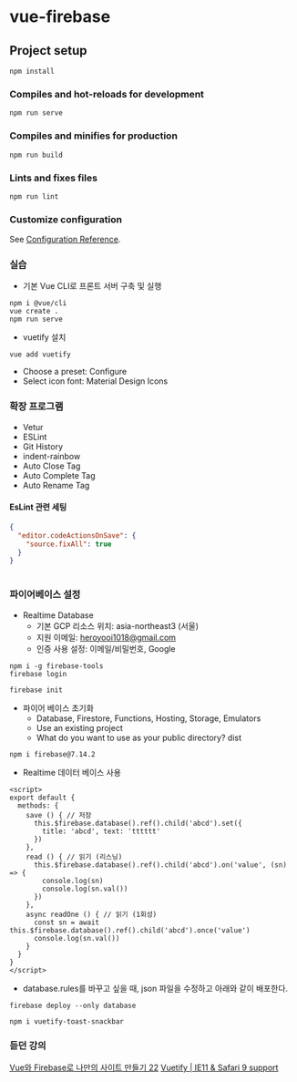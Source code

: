 # vue-firebase

## Project setup
```
npm install
```

### Compiles and hot-reloads for development
```
npm run serve
```

### Compiles and minifies for production
```
npm run build
```

### Lints and fixes files
```
npm run lint
```

### Customize configuration
See [Configuration Reference](https://cli.vuejs.org/config/).

### 실습
- 기본 Vue CLI로 프론트 서버 구축 및 실행
```command
npm i @vue/cli
vue create .
npm run serve
```
- vuetify 설치
```command
vue add vuetify
```
- Choose a preset: Configure
- Select icon font: Material Design Icons 

### 확장 프로그램
- Vetur
- ESLint
- Git History
- indent-rainbow
- Auto Close Tag
- Auto Complete Tag
- Auto Rename Tag

#### EsLint 관련 세팅
```Json
{
  "editor.codeActionsOnSave": {
    "source.fixAll": true
  }
}
    
```

### 파이어베이스 설정

- Realtime Database
  - 기본 GCP 리소스 위치: asia-northeast3 (서울)
  - 지원 이메일: heroyooi1018@gmail.com
  - 인증 사용 설정: 이메일/비밀번호, Google

```command
npm i -g firebase-tools
firebase login
```
```command
firebase init
```
- 파이어 베이스 초기화
  - Database, Firestore, Functions, Hosting, Storage, Emulators
  - Use an existing project
  - What do you want to use as your public directory? dist

```command
npm i firebase@7.14.2
```

- Realtime 데이터 베이스 사용
```Vue
<script>
export default {
  methods: {
    save () { // 저장
      this.$firebase.database().ref().child('abcd').set({
        title: 'abcd', text: 'tttttt'
      })
    },
    read () { // 읽기 (리스닝)
      this.$firebase.database().ref().child('abcd').on('value', (sn) => {
        console.log(sn)
        console.log(sn.val())
      })
    },
    async readOne () { // 읽기 (1회성)
      const sn = await this.$firebase.database().ref().child('abcd').once('value')
      console.log(sn.val())
    }
  }
}
</script>
```

- database.rules를 바꾸고 싶을 때, json 파일을 수정하고 아래와 같이 배포한다.
```command
firebase deploy --only database
```

```command
npm i vuetify-toast-snackbar
```

### 듣던 강의
[Vue와 Firebase로 나만의 사이트 만들기 22](https://www.youtube.com/watch?v=2tctskKGfvU&list=PLjpTKic1SLZsWckh_DZ6tYH17MM6hBAc7&index=23)
[Vuetify | IE11 & Safari 9 support](https://v2.vuetifyjs.com/ko/getting-started/browser-support)